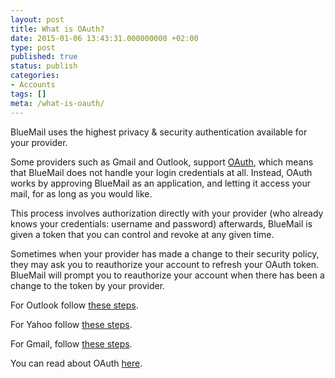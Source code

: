 ```yaml
---
layout: post
title: What is OAuth?
date: 2015-01-06 13:43:31.000000000 +02:00
type: post
published: true
status: publish
categories:
- Accounts
tags: []
meta: /what-is-oauth/
---
```


BlueMail uses the highest privacy &amp; security authentication available for your provider.

Some providers such as Gmail and Outlook, support [OAuth](/what-is-oauth/), which means that BlueMail does not handle your login credentials at all. Instead, OAuth works by approving BlueMail as an application, and letting it access your mail, for as long as you would like.

This process involves authorization directly with your provider (who already knows your credentials: username and password) afterwards, BlueMail is given a token that you can control and revoke at any given time.

Sometimes when your provider has made a change to their security policy, they may ask you to reauthorize your account to refresh your OAuth token. BlueMail will prompt you to reauthorize your account when there has been a change to the token by your provider.

For Outlook follow [these steps](/oauth-outlook/).

For Yahoo follow [these steps](/oauth-yahoo/).

For Gmail, follow [these steps](/oauth-gmail/).

You can read about OAuth [here]( http://techcrunch.com/2012/09/17/google-oauth-2-0-for-gmail-and-talk/).